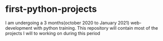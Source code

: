 # first-python-projects
I am undergoing a 3 months(october 2020 to January 2021) web-development with python training. This repository will contain most of the projects I will to working on during this period
